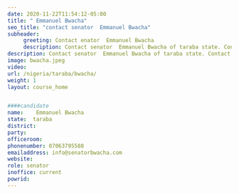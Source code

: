```yaml
---
date: 2020-11-22T11:54:12-05:00
title: " Emmanuel Bwacha"
seo_title: "contact senator  Emmanuel Bwacha"
subheader:
     greeting: Contact enator  Emmanuel Bwacha 
     description: Contact senator  Emmanuel Bwacha of taraba state. Contact information for  Emmanuel Bwacha includes email address, phone number, and mailing address.
description: Contact senator  Emmanuel Bwacha of taraba state. Contact information for  Emmanuel Bwacha includes email address, phone number, and mailing address.
image: bwacha.jpeg
video: 
url: /nigeria/taraba/bwacha/
weight: 1
layout: course_home


####candidate
name:	 Emmanuel Bwacha
state:	taraba
district: 
party:	
officeroom:	
phonenumber: 07063795588
emailaddress: info@senatorbwacha.com
website:	
role: senator
inoffice: current
powrid: 
---
```


